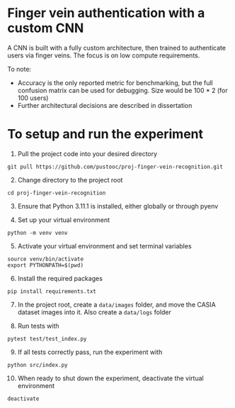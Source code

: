 # Finger vein authentication with a custom CNN

A CNN is built with a fully custom architecture, then trained to authenticate users via finger veins. The focus is on low compute requirements.

To note:
- Accuracy is the only reported metric for benchmarking, but the full confusion matrix can be used for debugging. Size would be 100 * 2 (for 100 users)
- Further architectural decisions are described in dissertation

# To setup and run the experiment

1. Pull the project code into your desired directory

```
git pull https://github.com/pustooc/proj-finger-vein-recognition.git
```

2. Change directory to the project root

```
cd proj-finger-vein-recognition
```

3. Ensure that Python 3.11.1 is installed, either globally or through pyenv

4. Set up your virtual environment

```
python -m venv venv
```

5. Activate your virtual environment and set terminal variables

```
source venv/bin/activate
export PYTHONPATH=$(pwd)
```

6. Install the required packages

```
pip install requirements.txt
```

7. In the project root, create a `data/images` folder, and move the CASIA dataset images into it. Also create a `data/logs` folder

8. Run tests with

```
pytest test/test_index.py
```

9. If all tests correctly pass, run the experiment with

```
python src/index.py
```

10. When ready to shut down the experiment, deactivate the virtual environment

```
deactivate
```
